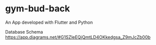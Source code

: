 # gym-bud-back

An App developed with Flutter and Python

Database Schema
https://app.diagrams.net/#G1SZleEQjQmtLD4OKkedgsa_Z9mJcZb00b
